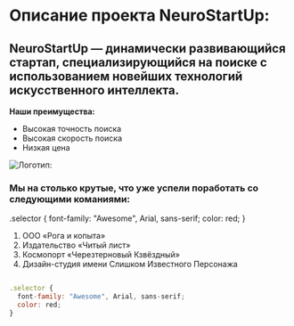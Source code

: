 # Описание проекта NeuroStartUp:

## NeuroStartUp — динамически развивающийся стартап, специализирующийся на поиске с использованием новейших технологий искусственного интеллекта. 

**Наши преимущества:**

  * Высокая точность поиска
  * Высокая скорость поиска
  * Низкая цена
  
  
![Логотип:](https://camo.githubusercontent.com/79ee96a8b8fa098c44d1ca302006f24d008408a1c22fc13260437214d705a23d/68747470733a2f2f6e65746f6c6f67792d636f64652e6769746875622e696f2f6769742d686f6d65776f726b732f696e74726f64756374696f6e2f6173736574732f6c6f676f2e706e67)


### Мы на столько крутые, что уже успели поработать со следующими команиями:

.selector {
  font-family: "Awesome", Arial, sans-serif;
  color: red;
}


1. ООО «Рога и копыта»
1. Издательство «Читый лист»
1. Космопорт «Черезтерновый Кзвёздный»
1. Дизайн-студия имени Слишком Известного Персонажа


```javascript

.selector {
  font-family: "Awesome", Arial, sans-serif;
  color: red;
}

```
